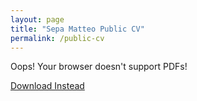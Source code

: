 ```yaml
---
layout: page
title: "Sepa Matteo Public CV"
permalink: /public-cv
---
```


<object data="https://sepamatteo.github.io/pdf/public-CV.pdf" width="1000" height="1000" type='application/pdf'>
    <p>Oops! Your browser doesn't support PDFs!</p>
    <p><a href="sepamatteo.github.io/pdf/public-CV.pdf">Download Instead</a></p>
</object>
